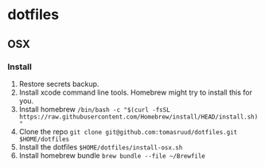 # dotfiles

## OSX
### Install
1. Restore secrets backup.
1. Install xcode command line tools. Homebrew might try to install this for you.
1. Install homebrew `/bin/bash -c "$(curl -fsSL https://raw.githubusercontent.com/Homebrew/install/HEAD/install.sh)"`
1. Clone the repo `git clone git@github.com:tomasruud/dotfiles.git $HOME/dotfiles`
1. Install the dotfiles `$HOME/dotfiles/install-osx.sh`
1. Install homebrew bundle `brew bundle --file ~/Brewfile`


